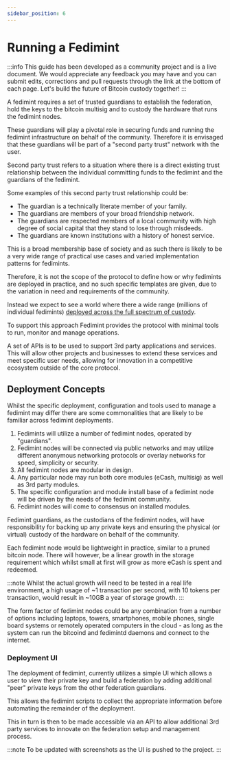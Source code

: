 ```yaml
---
sidebar_position: 6
---
```


# Running a Fedimint

:::info
This guide has been developed as a community project and is a live document. We would appreciate any feedback you may have and you can submit edits, corrections and pull requests through the link at the bottom of each page. Let's build the future of Bitcoin custody together!
:::

A fedimint requires a set of trusted guardians to establish the federation, hold the keys to the bitcoin multisig and to custody the hardware that runs the fedimint nodes.

These guardians will play a pivotal role in securing funds and running the fedimint infrastructure on behalf of the community. Therefore it is envisaged that these guardians will be part of a "second party trust" network with the user.

Second party trust refers to a situation where there is a direct existing trust relationship between the individual committing funds to the fedimint and the guardians of the fedimint.

Some examples of this second party trust relationship could be:

- The guardian is a technically literate member of your family.
- The guardians are members of your broad friendship network.
- The guardians are respected members of a local community with high degree of social capital that they stand to lose through misdeeds.
- The guardians are known institutions with a history of honest service.

This is a broad membership base of society and as such there is likely to be a very wide range of practical use cases and varied implementation patterns for fedimints.

Therefore, it is not the scope of the protocol to define how or why fedimints are deployed in practice, and no such specific templates are given, due to the variation in need and requirements of the community.

Instead we expect to see a world where there a wide range (millions of individual fedimints) [deployed across the full spectrum of custody](https://fedimint.org/docs/GettingStarted/Who-are-the-fms).

To support this approach Fedimint provides the protocol with minimal tools to run, monitor and manage operations.

A set of APIs is to be used to support 3rd party applications and services. This will allow other projects and businesses to extend these services and meet specific user needs, allowing for innovation in a competitive ecosystem outside of the core protocol.

## Deployment Concepts

Whilst the specific deployment, configuration and tools used to manage a fedimint may differ there are some commonalities that are likely to be familiar across fedimint deployments.

1. Fedimints will utilize a number of fedimint nodes, operated by "guardians".
2. Fedimint nodes will be connected via public networks and may utilize different anonymous networking protocols or overlay networks for speed, simplicity or security.
3. All fedimint nodes are modular in design.
4. Any particular node may run both core modules (eCash, multisig) as well as 3rd party modules.
5. The specific configuration and module install base of a fedimint node will be driven by the needs of the fedimint community.
6. Fedimint nodes will come to consensus on installed modules.

Fedimint guardians, as the custodians of the fedimint nodes, will have responsibility for backing up any private keys and ensuring the physical (or virtual) custody of the hardware on behalf of the community.

Each fedimint node would be lightweight in practice, similar to a pruned bitcoin node. There will however, be a linear growth in the storage requirement which whilst small at first will grow as more eCash is spent and redeemed.

:::note
Whilst the actual growth will need to be tested in a real life environment, a high usage of ~1 transaction per second, with 10 tokens per transaction, would result in ~10GB a year of storage growth.
:::

The form factor of fedimint nodes could be any combination from a number of options including laptops, towers, smartphones, mobile phones, single board systems or remotely operated computers in the cloud - as long as the system can run the bitcoind and fedimintd daemons and connect to the internet.

### Deployment UI

The deployment of fedimint, currently utilizes a simple UI which allows a user to view their private key and build a federation by adding additional "peer" private keys from the other federation guardians.

This allows the fedimint scripts to collect the appropriate information before automating the remainder of the deployment.

This in turn is then to be made accessible via an API to allow additional 3rd party services to innovate on the federation setup and management process.

:::note
To be updated with screenshots as the UI is pushed to the project.
:::

